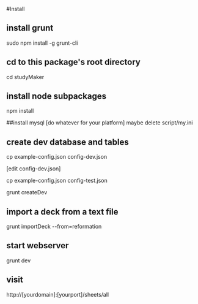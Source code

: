 
#Install

## install grunt
sudo npm install -g grunt-cli

## cd to this package's root directory
cd studyMaker

## install node subpackages
npm install

##install mysql 
[do whatever for your platform]
maybe delete script/my.ini

## create dev database and tables

cp example-config.json config-dev.json

[edit config-dev.json]

cp example-config.json config-test.json

grunt createDev

## import a deck from a text file

grunt importDeck --from=reformation

## start webserver
grunt dev

## visit
http://[yourdomain]:[yourport]/sheets/all